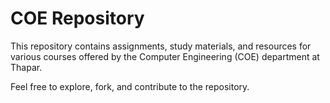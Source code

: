 # COE Repository

This repository contains assignments, study materials, and resources for various courses offered by the Computer Engineering (COE) department at Thapar.

Feel free to explore, fork, and contribute to the repository.


